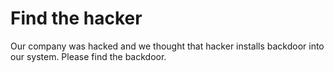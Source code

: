 # Find the hacker

Our company was hacked and we thought that hacker installs backdoor into our system. Please find the backdoor.



